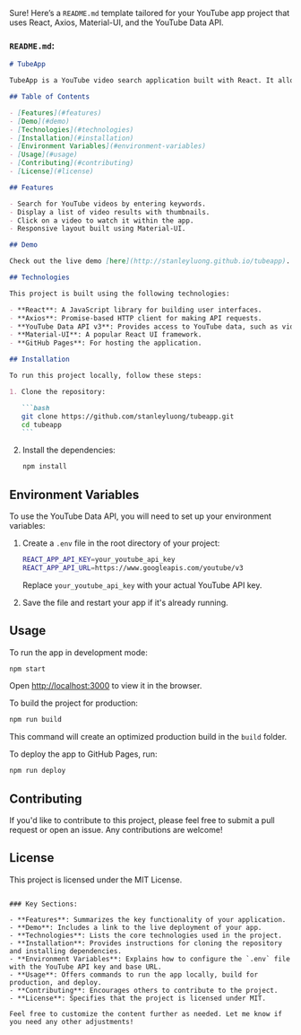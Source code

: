 Sure! Here’s a `README.md` template tailored for your YouTube app project that uses React, Axios, Material-UI, and the YouTube Data API.

### `README.md`:

````md
# TubeApp

TubeApp is a YouTube video search application built with React. It allows users to search for videos using the YouTube Data API and displays a list of results. Users can click on a video to watch it directly within the app.

## Table of Contents

- [Features](#features)
- [Demo](#demo)
- [Technologies](#technologies)
- [Installation](#installation)
- [Environment Variables](#environment-variables)
- [Usage](#usage)
- [Contributing](#contributing)
- [License](#license)

## Features

- Search for YouTube videos by entering keywords.
- Display a list of video results with thumbnails.
- Click on a video to watch it within the app.
- Responsive layout built using Material-UI.

## Demo

Check out the live demo [here](http://stanleyluong.github.io/tubeapp).

## Technologies

This project is built using the following technologies:

- **React**: A JavaScript library for building user interfaces.
- **Axios**: Promise-based HTTP client for making API requests.
- **YouTube Data API v3**: Provides access to YouTube data, such as videos, playlists, and channels.
- **Material-UI**: A popular React UI framework.
- **GitHub Pages**: For hosting the application.

## Installation

To run this project locally, follow these steps:

1. Clone the repository:

   ```bash
   git clone https://github.com/stanleyluong/tubeapp.git
   cd tubeapp
   ```
````

2. Install the dependencies:

   ```bash
   npm install
   ```

## Environment Variables

To use the YouTube Data API, you will need to set up your environment variables:

1. Create a `.env` file in the root directory of your project:

   ```bash
   REACT_APP_API_KEY=your_youtube_api_key
   REACT_APP_API_URL=https://www.googleapis.com/youtube/v3
   ```

   Replace `your_youtube_api_key` with your actual YouTube API key.

2. Save the file and restart your app if it's already running.

## Usage

To run the app in development mode:

```bash
npm start
```

Open [http://localhost:3000](http://localhost:3000) to view it in the browser.

To build the project for production:

```bash
npm run build
```

This command will create an optimized production build in the `build` folder.

To deploy the app to GitHub Pages, run:

```bash
npm run deploy
```

## Contributing

If you'd like to contribute to this project, please feel free to submit a pull request or open an issue. Any contributions are welcome!

## License

This project is licensed under the MIT License.

```

### Key Sections:

- **Features**: Summarizes the key functionality of your application.
- **Demo**: Includes a link to the live deployment of your app.
- **Technologies**: Lists the core technologies used in the project.
- **Installation**: Provides instructions for cloning the repository and installing dependencies.
- **Environment Variables**: Explains how to configure the `.env` file with the YouTube API key and base URL.
- **Usage**: Offers commands to run the app locally, build for production, and deploy.
- **Contributing**: Encourages others to contribute to the project.
- **License**: Specifies that the project is licensed under MIT.

Feel free to customize the content further as needed. Let me know if you need any other adjustments!
```
